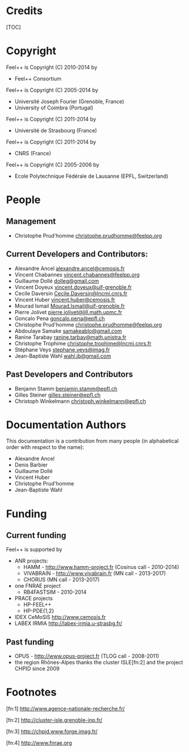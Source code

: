 <!-- -*- mode: markdown -*- -->
Credits
=======

[TOC]

# Copyright

Feel++ is Copyright (C) 2010-2014 by
 - Feel++ Consortium

Feel++ is Copyright (C) 2005-2014 by
 - Université Joseph Fourier (Grenoble, France)
 - University of Coimbra (Portugal)

Feel++ is Copyright (C) 2011-2014 by
 - Université de Strasbourg (France)

Feel++ is Copyright (C) 2011-2014 by
 - CNRS (France)

Feel++ is Copyright (C) 2005-2006 by
 - Ecole Polytechnique Fédérale de Lausanne (EPFL, Switzerland)

# People

## Management

 - Christophe Prud'homme <christophe.prudhomme@feelpp.org>

## Current Developers and Contributors:

 - Alexandre Ancel <alexandre.ancel@cemosis.fr>
 - Vincent Chabannes <vincent.chabannes@feelpp.org>
 - Guillaume Dollé <dolleg@gmail.com>
 - Vincent Doyeux <vincent.doyeux@ujf-grenoble.fr>
 - Cecile Daversin <Cecile.Daversin@lncmi.cnrs.fr>
 - Vincent Huber <vincent.huber@cemosis.fr>
 - Mourad Ismail <Mourad.Ismail@ujf-grenoble.fr>
 - Pierre Jolivet <pierre.jolivet@ljll.math.upmc.fr>
 - Goncalo Pena <goncalo.pena@epfl.ch>
 - Christophe Prud'homme <christophe.prudhomme@feelpp.org>
 - Abdoulaye Samake <samakeablo@gmail.com>
 - Ranine Tarabay <ranine.tarbay@math.unistra.fr>
 - Christophe Trophime <christophe.trophime@lncmi.cnrs.fr>
 - Stéphane Veys <stephane.veys@imag.fr>
 - Jean-Baptiste Wahl <wahl.jb@gmail.com>

## Past Developers and Contributors

 - Benjamn Stamm <benjamin.stamm@epfl.ch>
 - Gilles Steiner <gilles.steiner@epfl.ch>
 - Christoph Winkelmann <christoph.winkelmann@epfl.ch>

# Documentation Authors

This documentation is a contribution from many people (in alphabetical order
with respect to the name):

 - Alexandre Ancel
 - Denis Barbier
 - Guillaume Dollé
 - Vincent Huber
 - Christophe Prud'homme
 - Jean-Baptiste Wahl

# Funding

## Current funding

Feel++ is supported by
 - ANR projects:
   - HAMM - http://www.hamm-project.fr (Cosinus call - 2010-2014)
   - VIVABRAIN - http://www.vivabrain.fr (MN call - 2013-2017)
   - CHORUS (MN call - 2013-2017)
 - one FNRAE project
   - RB4FASTSIM - 2010-2014
 - PRACE projects
   - HP-FEEL++
   - HP-PDE{1,2}
 - IDEX CeMoSiS http://www.cemosis.fr
 - LABEX IRMIA http://labex-irmia.u-strasbg.fr/

## Past funding
 - OPUS - http://www.opus-project.fr (TLOG call - 2008-2011)
 - the region Rhônes-Alpes thanks the cluster ISLE[fn:2] and the project
   CHPID since 2009

# Footnotes

[fn:1] http://www.agence-nationale-recherche.fr/

[fn:2] http://cluster-isle.grenoble-inp.fr/

[fn:3] http://chpid.www.forge.imag.fr/

[fn:4] http://www.fnrae.org
